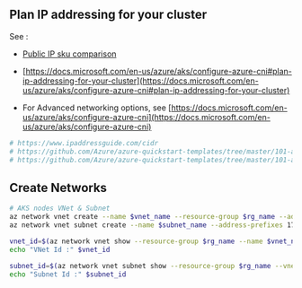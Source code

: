 ## Plan IP addressing for your cluster

See  :

- [Public IP sku comparison](https://docs.microsoft.com/en-us/azure/virtual-network/virtual-network-ip-addresses-overview-arm#sku)

- [https://docs.microsoft.com/en-us/azure/aks/configure-azure-cni#plan-ip-addressing-for-your-cluster](https://docs.microsoft.com/en-us/azure/aks/configure-azure-cni#plan-ip-addressing-for-your-cluster)

- For Advanced networking options, see [https://docs.microsoft.com/en-us/azure/aks/configure-azure-cni](https://docs.microsoft.com/en-us/azure/aks/configure-azure-cni)

```sh
# https://www.ipaddressguide.com/cidr
# https://github.com/Azure/azure-quickstart-templates/tree/master/101-aks-advanced-networking-aad
# https://github.com/Azure/azure-quickstart-templates/tree/master/101-aks-advanced-networking

``` 

## Create Networks

```sh
# AKS nodes VNet & Subnet
az network vnet create --name $vnet_name --resource-group $rg_name --address-prefixes 172.16.0.0/16 --location $location
az network vnet subnet create --name $subnet_name --address-prefixes 172.16.1.0/24 --vnet-name $vnet_name --resource-group $rg_name 

vnet_id=$(az network vnet show --resource-group $rg_name --name $vnet_name --query id -o tsv)
echo "VNet Id :" $vnet_id	

subnet_id=$(az network vnet subnet show --resource-group $rg_name --vnet-name $vnet_name --name $subnet_name --query id -o tsv)
echo "Subnet Id :" $subnet_id	

```

